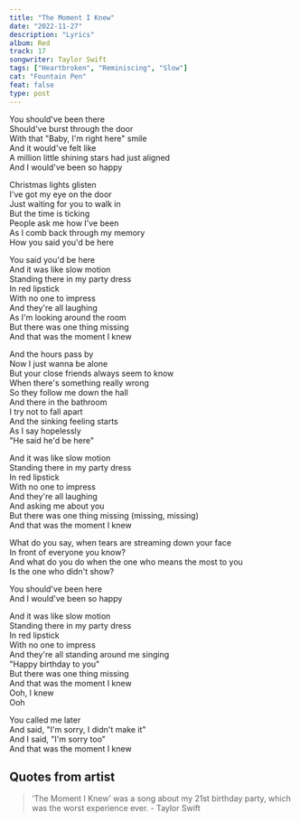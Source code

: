 ```yaml
---
title: "The Moment I Knew"
date: "2022-11-27"
description: "Lyrics"
album: Red
track: 17
songwriter: Taylor Swift
tags: ["Heartbroken", "Reminiscing", "Slow"]
cat: "Fountain Pen"
feat: false
type: post
---
```


<p className="verse-one">
You should've been there <br />
Should've burst through the door <br />
With that "Baby, I'm right here" smile <br />
And it would've felt like <br />
A million little shining stars had just aligned <br />
And I would've been so happy <br />
</p>
<p className="verse-two">
Christmas lights glisten <br />
I've got my eye on the door <br />
Just waiting for you to walk in <br />
But the time is ticking <br />
People ask me how I've been <br />
As I comb back through my memory <br />
How you said you'd be here <br />
</p>
<p className="chorus">
You said you'd be here <br />
And it was like slow motion <br />
Standing there in my party dress <br />
In red lipstick <br />
With no one to impress <br />
And they're all laughing <br />
As I'm looking around the room <br />
But there was one thing missing <br />
And that was the moment I knew <br />
</p>
<p className="verse-three">
And the hours pass by <br />
Now I just wanna be alone <br />
But your close friends always seem to know <br />
When there's something really wrong <br />
So they follow me down the hall <br />
And there in the bathroom <br />
I try not to fall apart <br />
And the sinking feeling starts <br />
As I say hopelessly <br />
"He said he'd be here" <br />
</p>
<p className="chorus">
And it was like slow motion <br />
Standing there in my party dress <br />
In red lipstick <br />
With no one to impress <br />
And they're all laughing <br />
And asking me about you <br />
But there was one thing missing (missing, missing) <br />
And that was the moment I knew <br />
</p>
<p className="bridge">
What do you say, when tears are streaming down your face <br />
In front of everyone you know? <br />
And what do you do when the one who means the most to you <br />
Is the one who didn't show? <br />
</p>
<p className="breakdown">
You should've been here <br />
And I would've been so happy <br />
</p>
<p className="chorus">
And it was like slow motion <br />
Standing there in my party dress <br />
In red lipstick <br />
With no one to impress <br />
And they're all standing around me singing <br />
"Happy birthday to you" <br />
But there was one thing missing <br />
And that was the moment I knew <br />
Ooh, I knew <br />
Ooh <br />
</p>
<p className="outro">
You called me later <br />
And said, "I'm sorry, I didn't make it" <br />
And I said, "I'm sorry too" <br />
And that was the moment I knew <br />
</p>

## Quotes from artist

<blockquote>
‘The Moment I Knew’ was a song about my 21st birthday party, which was the worst experience ever. - Taylor Swift
</blockquote>
